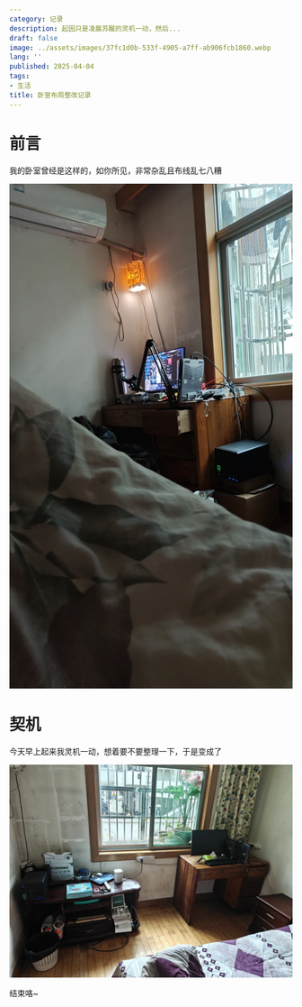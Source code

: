 ```yaml
---
category: 记录
description: 起因只是凌晨苏醒的灵机一动，然后...
draft: false
image: ../assets/images/37fc1d0b-533f-4905-a7ff-ab906fcb1860.webp
lang: ''
published: 2025-04-04
tags:
- 生活
title: 卧室布局整改记录
---
```

# 前言

我的卧室曾经是这样的，如你所见，非常杂乱且布线乱七八糟

![](../assets/images/0c47e9a6-1544-4410-94d4-d319ea12ca70.webp)

# 契机

今天早上起来我灵机一动，想着要不要整理一下，于是变成了

![](../assets/images/a4db38f0-5a54-4e6c-8392-2375d775f7c6.webp)

结束咯~